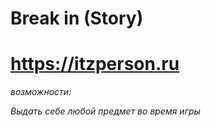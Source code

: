 # Break in (Story)
# https://itzperson.ru

*возможности:*

*Выдать себе любой предмет во время игры*
